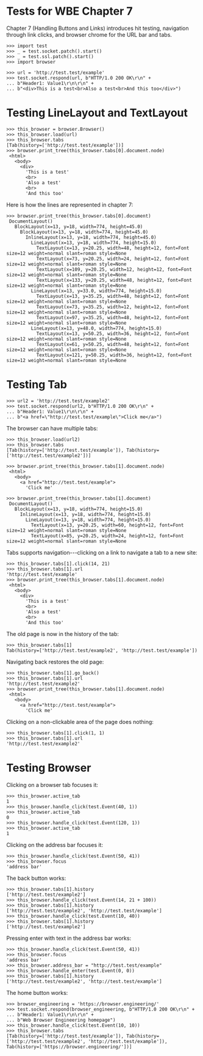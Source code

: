 Tests for WBE Chapter 7
=======================

Chapter 7 (Handling Buttons and Links) introduces hit testing, navigation
through link clicks, and browser chrome for the URL bar and tabs.

    >>> import test
    >>> _ = test.socket.patch().start()
    >>> _ = test.ssl.patch().start()
    >>> import browser

    >>> url = 'http://test.test/example'
    >>> test.socket.respond(url, b"HTTP/1.0 200 OK\r\n" +
    ... b"Header1: Value1\r\n\r\n" +
    ... b"<div>This is a test<br>Also a test<br>And this too</div>")

Testing LineLayout and TextLayout
=================================

    >>> this_browser = browser.Browser()
    >>> this_browser.load(url)
    >>> this_browser.tabs
    [Tab(history=['http://test.test/example'])]
    >>> browser.print_tree(this_browser.tabs[0].document.node)
     <html>
       <body>
         <div>
           'This is a test'
           <br>
           'Also a test'
           <br>
           'And this too'

Here is how the lines are represented in chapter 7:

    >>> browser.print_tree(this_browser.tabs[0].document)
     DocumentLayout()
       BlockLayout(x=13, y=18, width=774, height=45.0)
         BlockLayout(x=13, y=18, width=774, height=45.0)
           InlineLayout(x=13, y=18, width=774, height=45.0)
             LineLayout(x=13, y=18, width=774, height=15.0)
               TextLayout(x=13, y=20.25, width=48, height=12, font=Font size=12 weight=normal slant=roman style=None
               TextLayout(x=73, y=20.25, width=24, height=12, font=Font size=12 weight=normal slant=roman style=None
               TextLayout(x=109, y=20.25, width=12, height=12, font=Font size=12 weight=normal slant=roman style=None
               TextLayout(x=133, y=20.25, width=48, height=12, font=Font size=12 weight=normal slant=roman style=None
             LineLayout(x=13, y=33.0, width=774, height=15.0)
               TextLayout(x=13, y=35.25, width=48, height=12, font=Font size=12 weight=normal slant=roman style=None
               TextLayout(x=73, y=35.25, width=12, height=12, font=Font size=12 weight=normal slant=roman style=None
               TextLayout(x=97, y=35.25, width=48, height=12, font=Font size=12 weight=normal slant=roman style=None
             LineLayout(x=13, y=48.0, width=774, height=15.0)
               TextLayout(x=13, y=50.25, width=36, height=12, font=Font size=12 weight=normal slant=roman style=None
               TextLayout(x=61, y=50.25, width=48, height=12, font=Font size=12 weight=normal slant=roman style=None
               TextLayout(x=121, y=50.25, width=36, height=12, font=Font size=12 weight=normal slant=roman style=None


Testing Tab
===========

    >>> url2 = 'http://test.test/example2'
    >>> test.socket.respond(url2, b"HTTP/1.0 200 OK\r\n" +
    ... b"Header1: Value1\r\n\r\n" +
    ... b"<a href=\"http://test.test/example\">Click me</a>")

The browser can have multiple tabs:

    >>> this_browser.load(url2)
    >>> this_browser.tabs
    [Tab(history=['http://test.test/example']), Tab(history=['http://test.test/example2'])]

    >>> browser.print_tree(this_browser.tabs[1].document.node)
     <html>
       <body>
         <a href="http://test.test/example">
           'Click me'

    >>> browser.print_tree(this_browser.tabs[1].document)
     DocumentLayout()
       BlockLayout(x=13, y=18, width=774, height=15.0)
         InlineLayout(x=13, y=18, width=774, height=15.0)
           LineLayout(x=13, y=18, width=774, height=15.0)
             TextLayout(x=13, y=20.25, width=60, height=12, font=Font size=12 weight=normal slant=roman style=None
             TextLayout(x=85, y=20.25, width=24, height=12, font=Font size=12 weight=normal slant=roman style=None

Tabs supports navigation---clicking on a link to navigate a tab to a new site:

    >>> this_browser.tabs[1].click(14, 21)
    >>> this_browser.tabs[1].url
    'http://test.test/example'
    >>> browser.print_tree(this_browser.tabs[1].document.node)
     <html>
       <body>
         <div>
           'This is a test'
           <br>
           'Also a test'
           <br>
           'And this too'

The old page is now in the history of the tab:

    >>> this_browser.tabs[1]
    Tab(history=['http://test.test/example2', 'http://test.test/example'])

Navigating back restores the old page:

    >>> this_browser.tabs[1].go_back()
    >>> this_browser.tabs[1].url
    'http://test.test/example2'
    >>> browser.print_tree(this_browser.tabs[1].document.node)
     <html>
       <body>
         <a href="http://test.test/example">
           'Click me'

Clicking on a non-clickable area of the page does nothing:

    >>> this_browser.tabs[1].click(1, 1)
    >>> this_browser.tabs[1].url
    'http://test.test/example2'

Testing Browser
===============

Clicking on a browser tab focuses it:

    >>> this_browser.active_tab
    1
    >>> this_browser.handle_click(test.Event(40, 1))
    >>> this_browser.active_tab
    0
    >>> this_browser.handle_click(test.Event(120, 1))
    >>> this_browser.active_tab
    1

Clicking on the address bar focuses it:

    >>> this_browser.handle_click(test.Event(50, 41))
    >>> this_browser.focus
    'address bar'

The back button works:

    >>> this_browser.tabs[1].history
    ['http://test.test/example2']
    >>> this_browser.handle_click(test.Event(14, 21 + 100))
    >>> this_browser.tabs[1].history
    ['http://test.test/example2', 'http://test.test/example']
    >>> this_browser.handle_click(test.Event(10, 40))
    >>> this_browser.tabs[1].history
    ['http://test.test/example2']

Pressing enter with text in the address bar works:

    >>> this_browser.handle_click(test.Event(50, 41))
    >>> this_browser.focus
    'address bar'
    >>> this_browser.address_bar = "http://test.test/example"
    >>> this_browser.handle_enter(test.Event(0, 0))
    >>> this_browser.tabs[1].history
    ['http://test.test/example2', 'http://test.test/example']

The home button works:

    >>> browser_engineering = 'https://browser.engineering/'
    >>> test.socket.respond(browser_engineering, b"HTTP/1.0 200 OK\r\n" +
    ... b"Header1: Value1\r\n\r\n" +
    ... b"Web Browser Engineering homepage")
    >>> this_browser.handle_click(test.Event(10, 10))
    >>> this_browser.tabs
    [Tab(history=['http://test.test/example']), Tab(history=['http://test.test/example2', 'http://test.test/example']), Tab(history=['https://browser.engineering/'])]
